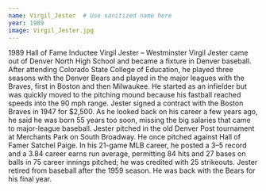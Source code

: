 ```yaml
---
name: Virgil_Jester  # Use sanitized name here
year: 1989
image: Virgil_Jester.jpg
---
```


1989 Hall of Fame Inductee Virgil Jester – Westminster
Virgil Jester came out of Denver North High School and became a fixture in Denver baseball. After
attending Colorado State College of Education, he played three seasons with the Denver Bears and played
in the major leagues with the Braves, first in Boston and then Milwaukee. He started as an infielder but
was quickly moved to the pitching mound because his fastball reached speeds into the 90 mph range.
Jester signed a contract with the Boston Braves in 1947 for $2,500. As he looked back on his career a few
years ago, he said he was born 55 years too soon, missing the big salaries that came to major-league
baseball.
Jester pitched in the old Denver Post tournament at Merchants Park on South Broadway. He once pitched
against Hall of Famer Satchel Paige.
In his 21-game MLB career, he posted a 3–5 record and a 3.84 career earns run average, permitting 84
hits and 27 bases on balls in 75 career innings pitched; he was credited with 25 strikeouts. Jester retired
from baseball after the 1959 season. He was back with the Bears for his final year.